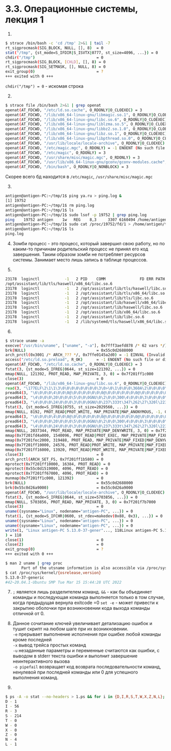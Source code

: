 # 3.3. Операционные системы, лекция 1 #
1. 
```bash
$ strace /bin/bash -c 'cd /tmp' 2>&1 | tail -7
rt_sigprocmask(SIG_BLOCK, NULL, [], 8)  = 0
stat("/tmp", {st_mode=S_IFDIR|S_ISVTX|0777, st_size=4096, ...}) = 0
chdir("/tmp")                           = 0
rt_sigprocmask(SIG_BLOCK, [CHLD], [], 8) = 0
rt_sigprocmask(SIG_SETMASK, [], NULL, 8) = 0
exit_group(0)                           = ?
+++ exited with 0 +++
```
<code>chdir("/tmp")                           = 0</code> - искомая строка

2. 
```bash
$ strace file /bin/bash 2>&1 | grep openat
openat(AT_FDCWD, "/etc/ld.so.cache", O_RDONLY|O_CLOEXEC) = 3
openat(AT_FDCWD, "/lib/x86_64-linux-gnu/libmagic.so.1", O_RDONLY|O_CLOEXEC) = 3
openat(AT_FDCWD, "/lib/x86_64-linux-gnu/libc.so.6", O_RDONLY|O_CLOEXEC) = 3
openat(AT_FDCWD, "/lib/x86_64-linux-gnu/liblzma.so.5", O_RDONLY|O_CLOEXEC) = 3
openat(AT_FDCWD, "/lib/x86_64-linux-gnu/libbz2.so.1.0", O_RDONLY|O_CLOEXEC) = 3
openat(AT_FDCWD, "/lib/x86_64-linux-gnu/libz.so.1", O_RDONLY|O_CLOEXEC) = 3
openat(AT_FDCWD, "/lib/x86_64-linux-gnu/libpthread.so.0", O_RDONLY|O_CLOEXEC) = 3
openat(AT_FDCWD, "/usr/lib/locale/locale-archive", O_RDONLY|O_CLOEXEC) = 3
openat(AT_FDCWD, "/etc/magic.mgc", O_RDONLY) = -1 ENOENT (No such file or directory)
openat(AT_FDCWD, "/etc/magic", O_RDONLY) = 3
openat(AT_FDCWD, "/usr/share/misc/magic.mgc", O_RDONLY) = 3
openat(AT_FDCWD, "/usr/lib/x86_64-linux-gnu/gconv/gconv-modules.cache", O_RDONLY) = 3
openat(AT_FDCWD, "/bin/bash", O_RDONLY|O_NONBLOCK) = 3
```
Скорее всего бд находится в <code>/etc/magic</code>, <code>/usr/share/misc/magic.mgc</code>

3. 
```bash
antigen@antigen-PC:~/tmp/1$ ping ya.ru > ping.log &
[1] 19752
antigen@antigen-PC:~/tmp/1$ rm ping.log      
antigen@antigen-PC:~/tmp/1$ ls
antigen@antigen-PC:~/tmp/1$ sudo lsof -p 19752 | grep ping.log                               
ping    19752 antigen    1w   REG    8,3     3307 6160494 /home/antigen/tmp/1/ping.log (deleted)
antigen@antigen-PC:~/tmp/1$ sudo cat /proc/19752/fd/1 > /home/antigen/tmp/1/ping.log   
antigen@antigen-PC:~/tmp/1$ ls
ping.log
```

4. Зомби процесс - это процесс, который завершил свою работу, 
но по каким-то причинам родительский процесс не принял его код завершения.
Таким образом зомби не потребляет ресурсов системы. Занимает место лишь запись в таблице процессов.

5. 
```bash
23178  loginctl           -1   2 PID    COMM               FD ERR PATH
/opt/assistant/lib/tls/haswell/x86_64/libc.so.6
23178  loginctl           -1   2 /opt/assistant/lib/tls/haswell/libc.so.6
23178  loginctl           -1   2 /opt/assistant/lib/tls/x86_64/libc.so.6
23178  loginctl           -1   2 /opt/assistant/lib/tls/libc.so.6
23178  loginctl           -1   2 /opt/assistant/lib/haswell/x86_64/libc.so.6
23178  loginctl           -1   2 /opt/assistant/lib/haswell/libc.so.6
23178  loginctl           -1   2 /opt/assistant/lib/x86_64/libc.so.6
23178  loginctl           -1   2 /opt/assistant/lib/libc.so.6
23178  loginctl           -1   2 /lib/systemd/tls/haswell/x86_64/libc.so.6
```
6. 
```bash
$ strace uname -a    
execve("/usr/bin/uname", ["uname", "-a"], 0x7fff3aefd878 /* 62 vars */) = 0
brk(NULL)                               = 0x55c0d2688000
arch_prctl(0x3001 /* ARCH_??? */, 0x7ffe0145a2d0) = -1 EINVAL (Invalid argument)
access("/etc/ld.so.preload", R_OK)      = -1 ENOENT (No such file or directory)
openat(AT_FDCWD, "/etc/ld.so.cache", O_RDONLY|O_CLOEXEC) = 3
fstat(3, {st_mode=S_IFREG|0644, st_size=121392, ...}) = 0
mmap(NULL, 121392, PROT_READ, MAP_PRIVATE, 3, 0) = 0x7f201ff1c000
close(3)                                = 0
openat(AT_FDCWD, "/lib/x86_64-linux-gnu/libc.so.6", O_RDONLY|O_CLOEXEC) = 3
read(3, "\177ELF\2\1\1\3\0\0\0\0\0\0\0\0\3\0>\0\1\0\0\0\360A\2\0\0\0\0\0"..., 832) = 832
pread64(3, "\6\0\0\0\4\0\0\0@\0\0\0\0\0\0\0@\0\0\0\0\0\0\0@\0\0\0\0\0\0\0"..., 784, 64) = 784
pread64(3, "\4\0\0\0\20\0\0\0\5\0\0\0GNU\0\2\0\0\300\4\0\0\0\3\0\0\0\0\0\0\0", 32, 848) = 32
pread64(3, "\4\0\0\0\24\0\0\0\3\0\0\0GNU\0\237\333t\347\262\27\320l\223\27*\202C\370T\177"..., 68, 880) = 68
fstat(3, {st_mode=S_IFREG|0755, st_size=2029560, ...}) = 0
mmap(NULL, 8192, PROT_READ|PROT_WRITE, MAP_PRIVATE|MAP_ANONYMOUS, -1, 0) = 0x7f201ff1a000
pread64(3, "\6\0\0\0\4\0\0\0@\0\0\0\0\0\0\0@\0\0\0\0\0\0\0@\0\0\0\0\0\0\0"..., 784, 64) = 784
pread64(3, "\4\0\0\0\20\0\0\0\5\0\0\0GNU\0\2\0\0\300\4\0\0\0\3\0\0\0\0\0\0\0", 32, 848) = 32
pread64(3, "\4\0\0\0\24\0\0\0\3\0\0\0GNU\0\237\333t\347\262\27\320l\223\27*\202C\370T\177"..., 68, 880) = 68
mmap(NULL, 2037344, PROT_READ, MAP_PRIVATE|MAP_DENYWRITE, 3, 0) = 0x7f201fd28000
mmap(0x7f201fd4a000, 1540096, PROT_READ|PROT_EXEC, MAP_PRIVATE|MAP_FIXED|MAP_DENYWRITE, 3, 0x22000) = 0x7f201fd4a000
mmap(0x7f201fec2000, 319488, PROT_READ, MAP_PRIVATE|MAP_FIXED|MAP_DENYWRITE, 3, 0x19a000) = 0x7f201fec2000
mmap(0x7f201ff10000, 24576, PROT_READ|PROT_WRITE, MAP_PRIVATE|MAP_FIXED|MAP_DENYWRITE, 3, 0x1e7000) = 0x7f201ff10000
mmap(0x7f201ff16000, 13920, PROT_READ|PROT_WRITE, MAP_PRIVATE|MAP_FIXED|MAP_ANONYMOUS, -1, 0) = 0x7f201ff16000
close(3)                                = 0
arch_prctl(ARCH_SET_FS, 0x7f201ff1b580) = 0
mprotect(0x7f201ff10000, 16384, PROT_READ) = 0
mprotect(0x55c0d1519000, 4096, PROT_READ) = 0
mprotect(0x7f201ff67000, 4096, PROT_READ) = 0
munmap(0x7f201ff1c000, 121392)          = 0
brk(NULL)                               = 0x55c0d2688000
brk(0x55c0d26a9000)                     = 0x55c0d26a9000
openat(AT_FDCWD, "/usr/lib/locale/locale-archive", O_RDONLY|O_CLOEXEC) = 3
fstat(3, {st_mode=S_IFREG|0644, st_size=5703856, ...}) = 0
mmap(NULL, 5703856, PROT_READ, MAP_PRIVATE, 3, 0) = 0x7f201f7b7000
close(3)                                = 0
uname({sysname="Linux", nodename="antigen-PC", ...}) = 0
fstat(1, {st_mode=S_IFCHR|0600, st_rdev=makedev(0x88, 0x3), ...}) = 0
uname({sysname="Linux", nodename="antigen-PC", ...}) = 0
uname({sysname="Linux", nodename="antigen-PC", ...}) = 0
write(1, "Linux antigen-PC 5.13.0-37-gener"..., 118Linux antigen-PC 5.13.0-37-generic #42~20.04.1-Ubuntu SMP Tue Mar 15 15:44:28 UTC 2022 x86_64 x86_64 x86_64 GNU/Linux
) = 118
close(1)                                = 0
close(2)                                = 0
exit_group(0)                           = ?
+++ exited with 0 +++
```
```bash
$ man 2 uname | grep proc
       Part of the utsname information is also accessible via /proc/sys/kernel/{ostype, hostname, osrelease, version, domainname}.
$ cat /proc/sys/kernel/{osrelease,version}
5.13.0-37-generic
#42~20.04.1-Ubuntu SMP Tue Mar 15 15:44:28 UTC 2022
```
7. <code>;</code> является лишь разделителем команд. 
<code>&&</code> - как бы объединяет команды и последующая команда выполняется только в том случае, когда предыдущая вернула exitcode =0
<code>set -e</code> - может привести к закрытию оболочки при возникновении кода выхода команды отличной от 0.

8. Данное сочитание ключей увеличивает детализацию ошибок и тушит скрипт на любом шаге при их возникновении. \
<code>-e</code> прерывает выполнение исполнения при ошибке любой команды кроме последней \
<code>-x</code> вывод трейса простых команд \
<code>-u</code> незаданные параметры и переменные считаются как ошибки, с выводом в stderr текста ошибки и выполнит завершение неинтерактивного вызова \
<code>-o pipefail</code> возвращает код возврата последовательности команд, ненулевой при последней команды или 0 для успешного выполнения команд.

9. 
```bash
$ ps -A -o stat --no-headers > 1.ps && for i in {D,I,R,S,T,W,X,Z,N,L}; do echo $i - $(grep -c $i 1.ps); done
D - 1
I - 56
R - 3
S - 214
T - 0
W - 0
X - 0
Z - 0
N - 4
L - 1
```
